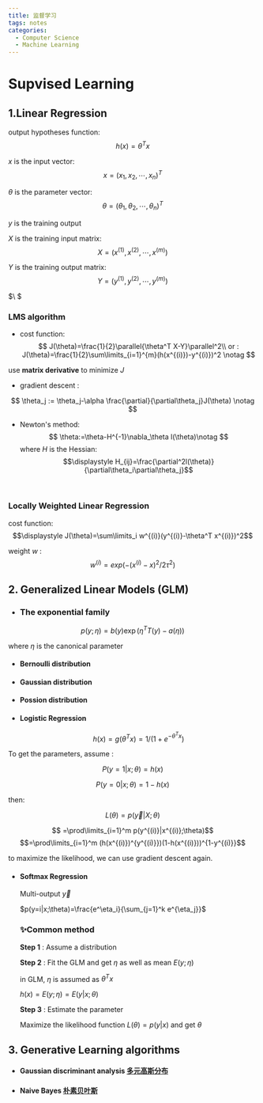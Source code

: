 ```yaml
---
title: 监督学习
tags: notes
categories: 
  - Computer Science
  - Machine Learning
---
```

# Supvised Learning

## 1.Linear Regression

output hypotheses function:	$$h(x)= \theta^Tx$$

$x$  is the input vector: $$x=(x_1,x_2,\cdots,x_n)^T$$

$\theta$  is the parameter vector:	$$\theta=(\theta_1,\theta_2,\cdots,\theta_n)^T$$

$y$  is the training output 

$X$ is the training input matrix:   $$X= (x^{(1)},x^{(2)},\cdots,x^{(m)})$$

$Y$ is the training output matrix:	$$Y=(y^{(1)},y^{(2)},\cdots,y^{(m)})$$

$\\ $ 

### LMS algorithm 

- cost function:	
  $$
  J(\theta)=\frac{1}{2}\parallel{\theta^T X-Y}\parallel^2\\
          or : J(\theta)=\frac{1}{2}\sum\limits_{i=1}^{m}(h(x^{(i)})-y^{(i)})^2
          \notag
  $$

 use **matrix derivative** to minimize $J$	 

-  gradient descent :	

$$
\theta_j := \theta_j-\alpha \frac{\partial}{\partial\theta_j}J(\theta)
\notag
$$



 <!--more-->

- Newton's method:	
  $$
  \theta:=\theta-H^{-1}\nabla_\theta l(\theta)\notag
  $$
  where $H$ is the Hessian: $$\displaystyle H_{ij}=\frac{\partial^2l(\theta)}{\partial\theta_i\partial\theta_j}$$

​      



### Locally Weighted Linear Regression

cost function:   $$\displaystyle J(\theta)=\sum\limits_i w^{(i)}(y^{(i)}-\theta^T x^{(i)})^2$$

weight $w$ :  	$$w^{(i)}=exp(-(x^{(i)}-x)^2/2\tau^2)$$





## 2. Generalized Linear Models (GLM)

- ### The exponential family

$$p(y;\eta)=b(y)\exp(\eta^T T(y)-a(\eta))$$

  where $\eta$  is the canonical parameter

- #### Bernoulli distribution

- #### Gaussian distribution

- #### Possion distribution

- #### Logistic Regression

  $$h(x)=g(\theta^T x)=1/(1+e^{-\theta^T x})$$

  

 To get the parameters, assume :

$$P(y=1| x;\theta)=h(x)$$

  $$P(y=0|x;\theta)=1-h(x)$$

  then:

  $$L(\theta)=p(\vec{y}|X;\theta)$$

$$ =\prod\limits_{i=1}^m p(y^{(i)}|x^{(i)};\theta)$$   $$=\prod\limits_{i=1}^m (h(x^{(i)})^{y^{(i)}})(1-h(x^{(i)}))^{1-y^{(i)}}$$


  to maximize the likelihood, we can use gradient descent again.

  

- #### Softmax Regression

  Multi-output $\vec{y}$

  $p(y=i|x;\theta)=\frac{e^\eta_i}{\sum_{j=1}^k e^{\eta_j}}$

  


  ### ✨Common method

  **Step 1**  :	Assume a distribution

  **Step 2** :	 Fit the GLM and get  $\eta$  as well as mean $E(y;\eta)$

  in GLM, $\eta$  is assumed as $\theta^T x$

  $h(x)=E(y;\eta)=E(y|x;\theta)$

  **Step 3**	:  Estimate the parameter

  Maximize  the likelihood function $L(\theta)=p(y|x)$ and get $\theta$





## 3. Generative Learning algorithms

- #### Gaussian discriminant analysis   [多元高斯分布](https://zhuanlan.zhihu.com/p/58987388)

- #### Naive Bayes		[朴素贝叶斯](https://zhuanlan.zhihu.com/p/25493221)
  

  
